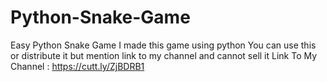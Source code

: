 # Python-Snake-Game
Easy Python Snake Game 
I made this game using python You can use this or distribute it but mention link to my channel and cannot sell it
Link To My Channel : https://cutt.ly/ZjBDRB1
